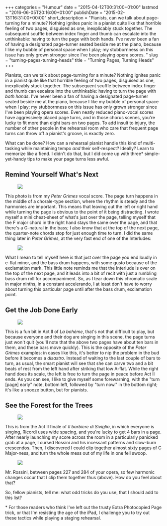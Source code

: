 +++
categories = "Humour"
date = "2015-04-12T00:31:00+01:00"
lastmod = "2016-06-05T20:16:00+01:00"
publishDate = "2015-02-13T16:31:00+00:00"
short_description = "Pianists, can we talk about page-turning for a minute? Nothing ignites panic in a pianist quite like that horrible feeling of two pages, disguised as one, inexplicably stuck together. The subsequent scuffle between index finger and thumb can escalate into the unthinkable: having to turn the page with both hands. I’ve never been a fan of having a designated page-turner seated beside me at the piano, because I like my bubble of personal space when I play; my stubbornness on this issue has only grown stronger since I’ve been playing opera scores. "
slug = "turning-pages-turning-heads"
title = "Turning Pages, Turning Heads"
+++

Pianists, can we talk about page-turning for a minute? Nothing ignites panic in a pianist quite like that horrible feeling of two pages, disguised as one, inexplicably stuck together. The subsequent scuffle between index finger and thumb can escalate into the unthinkable: having to turn the page with *both hands*. I've never been a fan of having a designated page-turner seated beside me at the piano, because I like my bubble of personal space when I play; my stubbornness on this issue has only grown stronger since I've been playing opera scores. Even neatly reduced piano-vocal scores have aggressively placed page turns, and in those chorus scenes, you're lucky to fit more than eight bars on two pages. To add insult to injury, the number of other people in the rehearsal room who care that frequent page turns can throw off a pianist's groove, is exactly zero.

What can be done? How can a rehearsal pianist handle this kind of multi-tasking while maintaining tempo *and* their self-respect? Ideally? Learn to memorize like a fiend. I didn't do that, but I did come up with three\* simple-yet-handy tips to make your page turns less awful.

## Remind Yourself What's Next

<figure data-type="image"><a href="https://res.cloudinary.com/schmopera/image/upload/v1545409169/media/webhook-uploads/1428794795729/IMG_20150212_201156-758x1024.jpg"><img data-resize-src="http://lh3.googleusercontent.com/4O179oJQjZLpP4ZtS0It2-SBd6_3d-juvALR8fyQY5jcsU0AwA4hVG4NjaQ9gpV95alceVWpWz6oolUAciyhrUXi3mZf0Q" src="http://lh3.googleusercontent.com/4O179oJQjZLpP4ZtS0It2-SBd6_3d-juvALR8fyQY5jcsU0AwA4hVG4NjaQ9gpV95alceVWpWz6oolUAciyhrUXi3mZf0Q=s1200"></a></figure>

This photo is from my *Peter Grimes* vocal score. The page turn happens in the middle of a chorale-type section, where the rhythm is steady and the harmonies are important. This means that leaving out the left or right hand while turning the page is obvious to the point of it being distracting. I wrote myself a mini cheat-sheet of what's just over the page, telling myself that the F major chord in the right hand stays the same over the page, and that there's a G-natural in the bass; I also know that at the top of the next page, the quarter-note chords stop for just enough time to turn. I did the same thing later in *Peter Grimes*, at the very fast end of one of the Interludes:

<figure data-type="image"><a href="https://res.cloudinary.com/schmopera/image/upload/v1545409169/media/webhook-uploads/1428794823664/IMG_20150212_201243-758x1024.jpg"><img data-resize-src="http://lh3.googleusercontent.com/jLrjgVNdnxLRr8e-G6R7iEzjfIGp4KmCn2NLIBe0Zyd_PGGauGyykPZekqP2RRxE9eUoBEynP2FR_pyybzS0XQbC0eDy8w" src="http://lh3.googleusercontent.com/jLrjgVNdnxLRr8e-G6R7iEzjfIGp4KmCn2NLIBe0Zyd_PGGauGyykPZekqP2RRxE9eUoBEynP2FR_pyybzS0XQbC0eDy8w=s1200"></a></figure>

What I mean to tell myself here is that just over the page you end loudly in e-flat minor, and the bass drum happens, with some gusto because of the exclamation mark. This little note reminds me that the Interlude is over on the top of the next page, and it leads into a bit of recit with just a rumbling bass drum roll for accompaniment. So, as I tear down this chromatic scale in major ninths, in a constant accelerando, I at least don't have to worry about turning this particular page until after the bass drum, exclamation point.

## Get the Job Done Early

<figure data-type="image"><a href="https://res.cloudinary.com/schmopera/image/upload/v1545409169/media/webhook-uploads/1428794937564/IMG_20150212_202516-1024x758.jpg"><img data-resize-src="http://lh3.googleusercontent.com/ua6OM19nXHugx4oTKIUJwy02rn4kwNh_5Ljt89kGdx8StVrjGx3yWfciE-wXdMXE100ELnI_1_fi7vWTrmtH5ykPBPeZ" src="http://lh3.googleusercontent.com/ua6OM19nXHugx4oTKIUJwy02rn4kwNh_5Ljt89kGdx8StVrjGx3yWfciE-wXdMXE100ELnI_1_fi7vWTrmtH5ykPBPeZ=s1200"></a></figure>

This is a fun bit in Act II of *La bohéme*, that's not that difficult to play, but because everyone and their dog are singing in this scene, the page turns just won't quit (you'll note that the above two pages have about ten bars in them, and these bars move quickly). This is the opposite of the *Peter Grimes* examples: in cases like this, it's better to nip the problem in the bud before it becomes a *disastro*. Instead of waiting to the last couple of bars to turn, as usual, the smart pianist will see that she can carve two and a bit beats of rest from the left hand after striking that low A-flat. While the right hand does its scale, the left is free to turn the page in peace before Act II ends. As you can see, I like to give myself some forewarning, with the "turn [page] early" note, bottom left, followed by "turn now." in the bottom right; it's like a snooze button, but for pianists.

## See the Forest for the Trees
<figure data-type="image"><a href="https://res.cloudinary.com/schmopera/image/upload/v1545409169/media/webhook-uploads/1428794991862/IMG_20150212_201532-758x1024.jpg"><img data-resize-src="http://lh3.googleusercontent.com/CehqjkHU7lNQ33DXodYLqauObarb3U7-cycoUJZKX8T9bs626d9vV7qf3BpJkKz6OGfR-sPzXAvXZ1-sogzt_95Pgao" src="http://lh3.googleusercontent.com/CehqjkHU7lNQ33DXodYLqauObarb3U7-cycoUJZKX8T9bs626d9vV7qf3BpJkKz6OGfR-sPzXAvXZ1-sogzt_95Pgao=s1200"></a></figure>

This is from the Act II finale of *Il barbiere di Siviglia*, in which everyone is singing, Ricordi uses wide spacing, and you're lucky to get 4 bars in a page. After nearly launching my score across the room in a particularly panicked grab at a page, I cursed Rossini and his incessant patterns and slow-burn crescendos. Then, I discovered I could clip together almost sixty pages of C Major-ness, and turn the whole mess out of my life in one fell swoop.

<figure data-type="image"><a href="https://res.cloudinary.com/schmopera/image/upload/v1545409169/media/webhook-uploads/1428795028837/BarberPageTurns_Fotor-1024x1024.jpg"><img data-resize-src="http://lh3.googleusercontent.com/bPJ3zUZ5BD690uaJmNl3crNjCGWTAjlXozFpjeZs7eiPRxEWpd8RmpIO8Ez0ewaUK9qCZ_XIB5Rn-JnHSP3xAfChc2_a" src="http://lh3.googleusercontent.com/bPJ3zUZ5BD690uaJmNl3crNjCGWTAjlXozFpjeZs7eiPRxEWpd8RmpIO8Ez0ewaUK9qCZ_XIB5Rn-JnHSP3xAfChc2_a=s1200"></a></figure>

Mr. Rossini, between pages 227 and 284 of your opera, so few harmonic changes occur that I clip them together thus (above). How do you feel about that?

So, fellow pianists, tell me: what odd tricks do you use, that I should add to this list?

\* For those readers who think I've left out the trusty Extra Photocopied Page trick, or that I'm resisting the age of the iPad, I challenge you to try out these tactics while playing a staging rehearsal.

